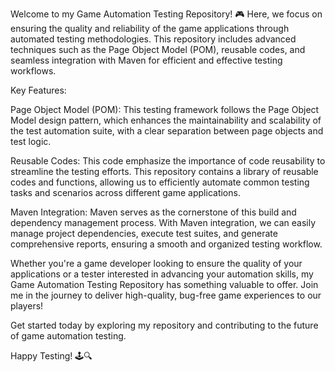 Welcome to my Game Automation Testing Repository! 🎮 Here, we focus on ensuring the quality and reliability of the game applications through automated testing methodologies. This repository includes advanced techniques such as the Page Object Model (POM), reusable codes, and seamless integration with Maven for efficient and effective testing workflows.

Key Features:

Page Object Model (POM): This testing framework follows the Page Object Model design pattern, which enhances the maintainability and scalability of the test automation suite, with a clear separation between page objects and test logic.

Reusable Codes: This code emphasize the importance of code reusability to streamline the testing efforts. This repository contains a library of reusable codes and functions, allowing us to efficiently automate common testing tasks and scenarios across different game applications.

Maven Integration: Maven serves as the cornerstone of this build and dependency management process. With Maven integration, we can easily manage project dependencies, execute test suites, and generate comprehensive reports, ensuring a smooth and organized testing workflow.

Whether you're a game developer looking to ensure the quality of your applications or a tester interested in advancing your automation skills, my Game Automation Testing Repository has something valuable to offer. Join me in the journey to deliver high-quality, bug-free game experiences to our players!

Get started today by exploring my repository and contributing to the future of game automation testing.

Happy Testing! 🕹️🔍
